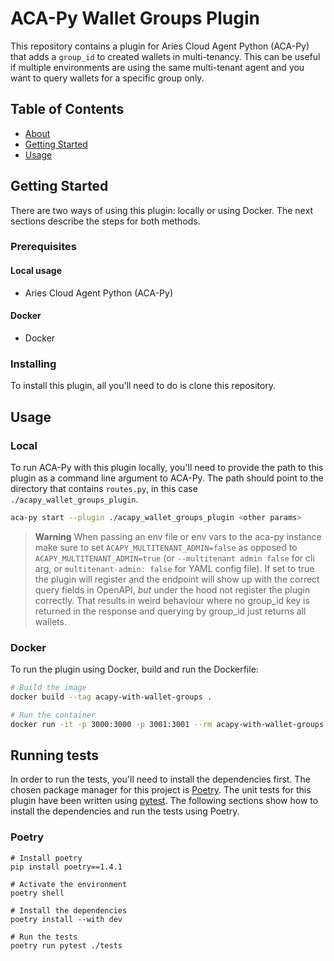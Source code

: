 # ACA-Py Wallet Groups Plugin

This repository contains a plugin for Aries Cloud Agent Python (ACA-Py) that adds a `group_id` to created wallets in multi-tenancy. This can be useful if multiple environments are using the same multi-tenant agent and you want to query wallets for a specific group only.

## Table of Contents

- [About](#about)
- [Getting Started](#getting_started)
- [Usage](#usage)

## Getting Started <a name = "getting_started"></a>

There are two ways of using this plugin: locally or using Docker. The next sections describe the steps for both methods.

### Prerequisites

#### Local usage

- Aries Cloud Agent Python (ACA-Py)

#### Docker

- Docker

### Installing

To install this plugin, all you'll need to do is clone this repository.

## Usage <a name = "usage"></a>

### Local

To run ACA-Py with this plugin locally, you'll need to provide the path to this plugin as a command line argument to ACA-Py. The path should point to the directory that contains `routes.py`, in this case `./acapy_wallet_groups_plugin`.

```sh
aca-py start --plugin ./acapy_wallet_groups_plugin <other params>
```

> **Warning**
> When passing an env file or env vars to the aca-py instance make sure to set `ACAPY_MULTITENANT_ADMIN=false` as opposed to `ACAPY_MULTITENANT_ADMIN=true` (or `--multitenant admin false` for cli arg, or `multitenant-admin: false` for YAML config file). If set to true the plugin will register and the endpoint will show up with the correct query fields in OpenAPI, _but_ under the hood not register the plugin correctly. That results in weird behaviour where no group_id key is returned in the response and querying by group_id just returns all wallets.

### Docker

To run the plugin using Docker, build and run the Dockerfile:

```sh
# Build the image
docker build --tag acapy-with-wallet-groups .

# Run the container
docker run -it -p 3000:3000 -p 3001:3001 --rm acapy-with-wallet-groups
```

## Running tests <a name = "tests"></a>

In order to run the tests, you'll need to install the dependencies first. The chosen package manager for this project is [Poetry](https://python-poetry.org/). The unit tests for this plugin have been written using [pytest](https://github.com/pytest-dev/pytest/). The following sections show how to install the dependencies and run the tests using Poetry.

### Poetry

```shell
# Install poetry
pip install poetry==1.4.1

# Activate the environment
poetry shell

# Install the dependencies
poetry install --with dev

# Run the tests
poetry run pytest ./tests
```

